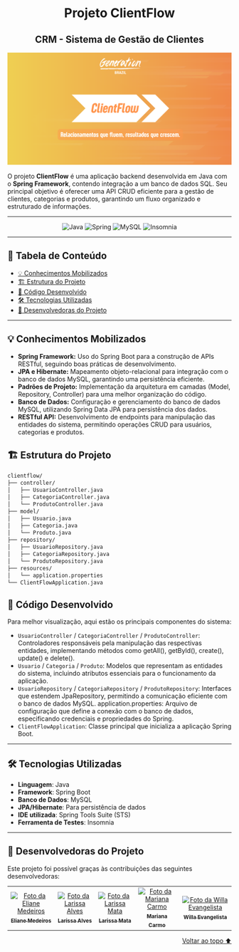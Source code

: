 <div align='center', id='topo'/>

# Projeto ClientFlow
## CRM - Sistema de Gestão de Clientes

![Banner do Projeto ClientFlow](https://github.com/Projeto-ClientFlow/ClientFlow/blob/4c406ac1deaa08fe3cdabae57960278b204de6e6/src/img/ClientFlow_Banner.png)

</div>

O projeto **ClientFlow** é uma aplicação backend desenvolvida em Java com o **Spring Framework**, contendo integração a um banco de dados SQL. Seu principal objetivo é oferecer uma API CRUD eficiente para a gestão de clientes, categorias e produtos, garantindo um fluxo organizado e estruturado de informações.

******

<div align='center'/>

  ![Java](https://a11ybadges.com/badge?logo=java)
  ![Spring](https://a11ybadges.com/badge?logo=spring)
  ![MySQL](https://a11ybadges.com/badge?logo=mysql)
  ![Insomnia](https://a11ybadges.com/badge?logo=insomnia)

</div>

******

## 📖 Tabela de Conteúdo
- [💡 Conhecimentos Mobilizados](#conhecimentosMobilizados)
- [🏗️ Estrutura do Projeto](#estruturaDoProjeto)
- [📂 Código Desenvolvido](#codigoDesenvolvido)
- [🛠️ Tecnologias Utilizadas](#tecnologiasUtilizadas)
- [🤝 Desenvolvedoras do Projeto](#devas)

---

<div id='conhecimentosMobilizados'/> 

## 💡 Conhecimentos Mobilizados

- **Spring Framework:** Uso do Spring Boot para a construção de APIs RESTful, seguindo boas práticas de desenvolvimento.
- **JPA e Hibernate:** Mapeamento objeto-relacional para integração com o banco de dados MySQL, garantindo uma persistência eficiente.
- **Padrões de Projeto:** Implementação da arquitetura em camadas (Model, Repository, Controller) para uma melhor organização do código.
- **Banco de Dados:** Configuração e gerenciamento do banco de dados MySQL, utilizando Spring Data JPA para persistência dos dados.
- **RESTful API:** Desenvolvimento de endpoints para manipulação das entidades do sistema, permitindo operações CRUD para usuários, categorias e produtos.

<div id='estruturaDoProjeto'/>

## 🏗️ Estrutura do Projeto

```
clientflow/
├── controller/
│   ├── UsuarioController.java
│   ├── CategoriaController.java
│   └── ProdutoController.java
├── model/
│   ├── Usuario.java
│   ├── Categoria.java
│   └── Produto.java
├── repository/
│   ├── UsuarioRepository.java
│   ├── CategoriaRepository.java
│   └── ProdutoRepository.java
├── resources/
│   └── application.properties
└── ClientFlowApplication.java
```

<div id='codigoDesenvolvido'/> 

## 📂 Código Desenvolvido

Para melhor visualização, aqui estão os principais componentes do sistema:

- `UsuarioController` / `CategoriaController` / `ProdutoController`: Controladores responsáveis pela manipulação das respectivas entidades, implementando métodos como getAll(), getById(), create(), update() e delete().
- `Usuario` / `Categoria` / `Produto`: Modelos que representam as entidades do sistema, incluindo atributos essenciais para o funcionamento da aplicação.
- `UsuarioRepository` / `CategoriaRepository` / `ProdutoRepository`: Interfaces que estendem JpaRepository, permitindo a comunicação eficiente com o banco de dados MySQL.
application.properties: Arquivo de configuração que define a conexão com o banco de dados, especificando credenciais e propriedades do Spring.
- `ClientFlowApplication`: Classe principal que inicializa a aplicação Spring Boot.

---

<div id='tecnologiasUtilizadas'/> 

## 🛠️ Tecnologias Utilizadas

- **Linguagem**: Java  
- **Framework**: Spring Boot  
- **Banco de Dados**: MySQL  
- **JPA/Hibernate**: Para persistência de dados  
- **IDE utilizada**: Spring Tools Suite (STS)
- **Ferramenta de Testes**: Insomnia

---

<div id='devas'/> 
  
## 🤝 Desenvolvedoras do Projeto

Este projeto foi possível graças às contribuições das seguintes desenvolvedoras:

<div align="center">
  <table>
      <td align="center">
        <a href="https://www.linkedin.com/in/elianempontes/" title="Linkedin da Eliane Medeiros">
          <img src="https://media.licdn.com/dms/image/v2/D4D03AQGppzwuto4Skw/profile-displayphoto-shrink_400_400/B4DZOzMU5sHUAg-/0/1733878173890?e=1747267200&v=beta&t=dYk2XBvZ6Be-J99J4sp9kljf2TF3ZZ5YZ8lEu72U7oA" width="100px;" alt="Foto da Eliane Medeiros"/><br>
          <sub>
            <b>Eliane Medeiros</b>
          </sub>
        </a>
      </td>
      <td align="center">
        <a href="https://www.linkedin.com/in/larissa-alves-s/" title="Linkedin da Larissa Alves">
          <img src="https://media.licdn.com/dms/image/v2/D4D03AQFZaBaC-aUVow/profile-displayphoto-shrink_400_400/B4DZSqh72uHYAg-/0/1738027811288?e=1747267200&v=beta&t=6DM_y3QMq47Kb_qSkOcxjFlPsaBcqwZ_0JxLYxL1Bm8" width="100px;" alt="Foto da Larissa Alves"/><br>
          <sub>
            <b>Larissa Alves</b>
          </sub>
        </a>
      </td>
      <td align="center">
        <a href="https://www.linkedin.com/in/larissa-mata-a32a5a104/" title="Linkedin da Larissa Mata">
          <img src="https://media.licdn.com/dms/image/v2/D4D03AQH8ZGW05SThzA/profile-displayphoto-shrink_400_400/profile-displayphoto-shrink_400_400/0/1698075416577?e=1747267200&v=beta&t=MZQra9MZhtWWZqrZx6Re7loE6-KZIhHj9kj5Rbxe_Ds" width="100px;" alt="Foto da Larissa Mata"/><br>
          <sub>
            <b>Larissa Mata</b>
          </sub>
        </a>
      </td>
      <td align="center">
        <a href="https://github.com/MariPimentelCarmo" title="GitHub da Mariana Carmo">
          <img src="https://avatars.githubusercontent.com/u/99743029?v=4" width="100px;" alt="Foto da Mariana Carmo"/><br>
          <sub>
            <b>Mariana Carmo</b>
          </sub>
        </a>
      <td align="center">
        <a href="https://github.com/willaevangelista" title="GitHub da Willa Evangelista">
          <img src="https://avatars.githubusercontent.com/u/84138876?v=4" width="100px;" alt="Foto da Willa Evangelista"/><br>
          <sub>
            <b>Willa Evangelista</b>
          </sub>
        </a>
      </td>
  </table>
</div>

<div align='right'>
  
[Voltar ao topo ⬆️](#topo)
